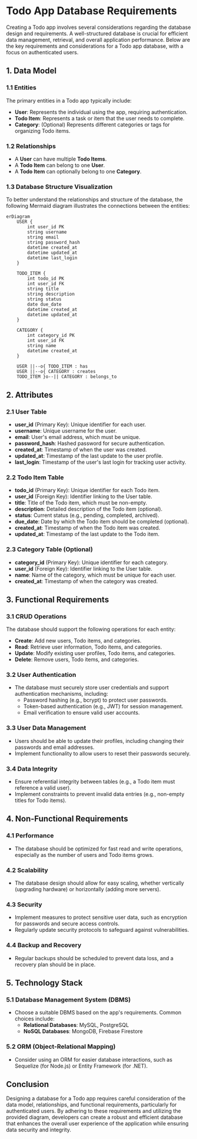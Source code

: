 # Todo App Database Requirements

Creating a Todo app involves several considerations regarding the database design and requirements. A well-structured database is crucial for efficient data management, retrieval, and overall application performance. Below are the key requirements and considerations for a Todo app database, with a focus on authenticated users.

## 1. Data Model

### 1.1 Entities
The primary entities in a Todo app typically include:

- **User**: Represents the individual using the app, requiring authentication.
- **Todo Item**: Represents a task or item that the user needs to complete.
- **Category**: (Optional) Represents different categories or tags for organizing Todo items.

### 1.2 Relationships
- A **User** can have multiple **Todo Items**.
- A **Todo Item** can belong to one **User**.
- A **Todo Item** can optionally belong to one **Category**.

### 1.3 Database Structure Visualization
To better understand the relationships and structure of the database, the following Mermaid diagram illustrates the connections between the entities:

```mermaid
erDiagram
    USER {
        int user_id PK
        string username
        string email
        string password_hash
        datetime created_at
        datetime updated_at
        datetime last_login
    }
    
    TODO_ITEM {
        int todo_id PK
        int user_id FK
        string title
        string description
        string status
        date due_date
        datetime created_at
        datetime updated_at
    }
    
    CATEGORY {
        int category_id PK
        int user_id FK
        string name
        datetime created_at
    }

    USER ||--o{ TODO_ITEM : has
    USER ||--o{ CATEGORY : creates
    TODO_ITEM }o--|| CATEGORY : belongs_to
```

## 2. Attributes

### 2.1 User Table
- **user_id** (Primary Key): Unique identifier for each user.
- **username**: Unique username for the user.
- **email**: User's email address, which must be unique.
- **password_hash**: Hashed password for secure authentication.
- **created_at**: Timestamp of when the user was created.
- **updated_at**: Timestamp of the last update to the user profile.
- **last_login**: Timestamp of the user's last login for tracking user activity.

### 2.2 Todo Item Table
- **todo_id** (Primary Key): Unique identifier for each Todo item.
- **user_id** (Foreign Key): Identifier linking to the User table.
- **title**: Title of the Todo item, which must be non-empty.
- **description**: Detailed description of the Todo item (optional).
- **status**: Current status (e.g., pending, completed, archived).
- **due_date**: Date by which the Todo item should be completed (optional).
- **created_at**: Timestamp of when the Todo item was created.
- **updated_at**: Timestamp of the last update to the Todo item.

### 2.3 Category Table (Optional)
- **category_id** (Primary Key): Unique identifier for each category.
- **user_id** (Foreign Key): Identifier linking to the User table.
- **name**: Name of the category, which must be unique for each user.
- **created_at**: Timestamp of when the category was created.

## 3. Functional Requirements

### 3.1 CRUD Operations
The database should support the following operations for each entity:

- **Create**: Add new users, Todo items, and categories.
- **Read**: Retrieve user information, Todo items, and categories.
- **Update**: Modify existing user profiles, Todo items, and categories.
- **Delete**: Remove users, Todo items, and categories.

### 3.2 User Authentication
- The database must securely store user credentials and support authentication mechanisms, including:
  - Password hashing (e.g., bcrypt) to protect user passwords.
  - Token-based authentication (e.g., JWT) for session management.
  - Email verification to ensure valid user accounts.

### 3.3 User Data Management
- Users should be able to update their profiles, including changing their passwords and email addresses.
- Implement functionality to allow users to reset their passwords securely.

### 3.4 Data Integrity
- Ensure referential integrity between tables (e.g., a Todo item must reference a valid user).
- Implement constraints to prevent invalid data entries (e.g., non-empty titles for Todo items).

## 4. Non-Functional Requirements

### 4.1 Performance
- The database should be optimized for fast read and write operations, especially as the number of users and Todo items grows.

### 4.2 Scalability
- The database design should allow for easy scaling, whether vertically (upgrading hardware) or horizontally (adding more servers).

### 4.3 Security
- Implement measures to protect sensitive user data, such as encryption for passwords and secure access controls.
- Regularly update security protocols to safeguard against vulnerabilities.

### 4.4 Backup and Recovery
- Regular backups should be scheduled to prevent data loss, and a recovery plan should be in place.

## 5. Technology Stack

### 5.1 Database Management System (DBMS)
- Choose a suitable DBMS based on the app's requirements. Common choices include:
  - **Relational Databases**: MySQL, PostgreSQL
  - **NoSQL Databases**: MongoDB, Firebase Firestore

### 5.2 ORM (Object-Relational Mapping)
- Consider using an ORM for easier database interactions, such as Sequelize (for Node.js) or Entity Framework (for .NET).

## Conclusion

Designing a database for a Todo app requires careful consideration of the data model, relationships, and functional requirements, particularly for authenticated users. By adhering to these requirements and utilizing the provided diagram, developers can create a robust and efficient database that enhances the overall user experience of the application while ensuring data security and integrity.